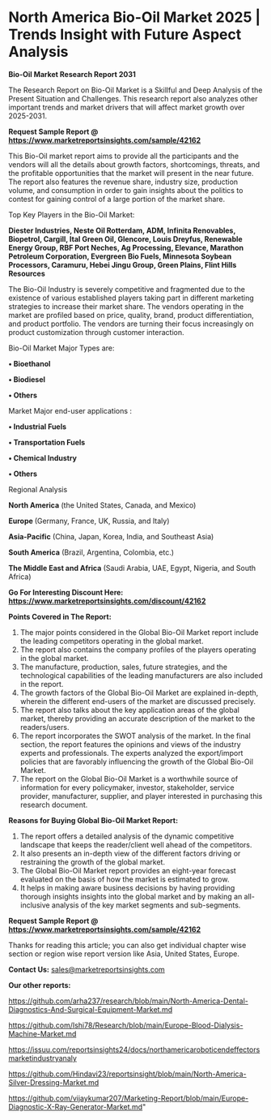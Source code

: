 # North America Bio-Oil Market 2025 | Trends Insight with Future Aspect Analysis

<strong>Bio-Oil Market Research Report 2031</strong>

The Research Report on Bio-Oil Market is a Skillful and Deep Analysis of the Present Situation and Challenges. This research report also analyzes other important trends and market drivers that will affect market growth over 2025-2031.

<strong>Request Sample Report @ <a href=https://www.marketreportsinsights.com/sample/42162>https://www.marketreportsinsights.com/sample/42162</a></strong>

This Bio-Oil market report aims to provide all the participants and the vendors will all the details about growth factors, shortcomings, threats, and the profitable opportunities that the market will present in the near future. The report also features the revenue share, industry size, production volume, and consumption in order to gain insights about the politics to contest for gaining control of a large portion of the market share.

Top Key Players in the Bio-Oil Market:

<strong>Diester Industries, Neste Oil Rotterdam, ADM, Infinita Renovables, Biopetrol, Cargill, Ital Green Oil, Glencore, Louis Dreyfus, Renewable Energy Group, RBF Port Neches, Ag Processing, Elevance, Marathon Petroleum Corporation, Evergreen Bio Fuels, Minnesota Soybean Processors, Caramuru, Hebei Jingu Group, Green Plains, Flint Hills Resources</strong>

The Bio-Oil Industry is severely competitive and fragmented due to the existence of various established players taking part in different marketing strategies to increase their market share. The vendors operating in the market are profiled based on price, quality, brand, product differentiation, and product portfolio. The vendors are turning their focus increasingly on product customization through customer interaction.

Bio-Oil Market Major Types are:

<strong>•  Bioethanol

•  Biodiesel

•  Others</strong>

Market Major end-user applications :

<strong>•  Industrial Fuels

•  Transportation Fuels

•  Chemical Industry

•  Others</strong>

Regional Analysis

</u><strong><b>North America</b></strong> (the United States, Canada, and Mexico)

<strong><b>Europe </b></strong>(Germany, France, UK, Russia, and Italy)

<strong><b>Asia-Pacific</b></strong> (China, Japan, Korea, India, and Southeast Asia)

<strong><b>South America</b></strong> (Brazil, Argentina, Colombia, etc.)

<strong><b>The Middle East and Africa</b></strong> (Saudi Arabia, UAE, Egypt, Nigeria, and South Africa)

<strong>Go For Interesting Discount Here: <a href=https://www.marketreportsinsights.com/discount/42162>https://www.marketreportsinsights.com/discount/42162</a></strong>

<strong>Points Covered in The Report:</strong>
<ol>
  <li>The major points considered in the Global Bio-Oil Market report include the leading competitors operating in the global market.</li>
  <li>The report also contains the company profiles of the players operating in the global market.</li>
  <li>The manufacture, production, sales, future strategies, and the technological capabilities of the leading manufacturers are also included in the report.</li>
  <li>The growth factors of the Global Bio-Oil Market are explained in-depth, wherein the different end-users of the market are discussed precisely.</li>
  <li>The report also talks about the key application areas of the global market, thereby providing an accurate description of the market to the readers/users.</li>
  <li>The report incorporates the SWOT analysis of the market. In the final section, the report features the opinions and views of the industry experts and professionals. The experts analyzed the export/import policies that are favorably influencing the growth of the Global Bio-Oil Market.</li>
  <li>The report on the Global Bio-Oil Market is a worthwhile source of information for every policymaker, investor, stakeholder, service provider, manufacturer, supplier, and player interested in purchasing this research document.</li>
</ol>
<strong>Reasons for Buying Global Bio-Oil Market Report:</strong>

<ol>
  <li>The report offers a detailed analysis of the dynamic competitive landscape that keeps the reader/client well ahead of the competitors.</li>
  <li>It also presents an in-depth view of the different factors driving or restraining the growth of the global market.</li>
  <li>The Global Bio-Oil Market report provides an eight-year forecast evaluated on the basis of how the market is estimated to grow.</li>
  <li>It helps in making aware business decisions by having providing thorough insights insights into the global market and by making an all-inclusive analysis of the key market segments and sub-segments.</li>
</ol>
<strong>Request Sample Report @ <a href=https://www.marketreportsinsights.com/sample/42162>https://www.marketreportsinsights.com/sample/42162</a></strong>


Thanks for reading this article; you can also get individual chapter wise section or region wise report version like Asia, United States, Europe.

<strong>Contact Us:</strong>
sales@marketreportsinsights.com

<strong>Our other reports:</strong>

<a href=https://github.com/arha237/research/blob/main/North-America-Dental-Diagnostics-And-Surgical-Equipment-Market.md>https://github.com/arha237/research/blob/main/North-America-Dental-Diagnostics-And-Surgical-Equipment-Market.md</a>

<a href=https://github.com/Ishi78/Research/blob/main/Europe-Blood-Dialysis-Machine-Market.md>https://github.com/Ishi78/Research/blob/main/Europe-Blood-Dialysis-Machine-Market.md</a>

<a href=https://issuu.com/reportsinsights24/docs/northamericaroboticendeffectorsmarketindustryanaly>https://issuu.com/reportsinsights24/docs/northamericaroboticendeffectorsmarketindustryanaly</a>

<a href=https://github.com/Hindavi23/reportsinsight/blob/main/North-America-Silver-Dressing-Market.md>https://github.com/Hindavi23/reportsinsight/blob/main/North-America-Silver-Dressing-Market.md</a>

<a href=https://github.com/vijaykumar207/Marketing-Report/blob/main/Europe-Diagnostic-X-Ray-Generator-Market.md>https://github.com/vijaykumar207/Marketing-Report/blob/main/Europe-Diagnostic-X-Ray-Generator-Market.md</a>"
